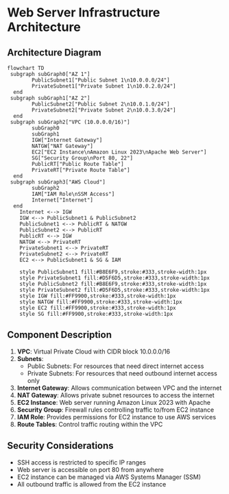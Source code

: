 # Web Server Infrastructure Architecture

## Architecture Diagram

```mermaid
flowchart TD
 subgraph subGraph0["AZ 1"]
        PublicSubnet1["Public Subnet 1\n10.0.0.0/24"]
        PrivateSubnet1["Private Subnet 1\n10.0.2.0/24"]
  end
 subgraph subGraph1["AZ 2"]
        PublicSubnet2["Public Subnet 2\n10.0.1.0/24"]
        PrivateSubnet2["Private Subnet 2\n10.0.3.0/24"]
  end
 subgraph subGraph2["VPC (10.0.0.0/16)"]
        subGraph0
        subGraph1
        IGW["Internet Gateway"]
        NATGW["NAT Gateway"]
        EC2["EC2 Instance\nAmazon Linux 2023\nApache Web Server"]
        SG["Security Group\nPort 80, 22"]
        PublicRT["Public Route Table"]
        PrivateRT["Private Route Table"]
  end
 subgraph subGraph3["AWS Cloud"]
        subGraph2
        IAM["IAM Role\nSSM Access"]
        Internet["Internet"]
  end
    Internet <--> IGW
    IGW <--> PublicSubnet1 & PublicSubnet2
    PublicSubnet1 <--> PublicRT & NATGW
    PublicSubnet2 <--> PublicRT
    PublicRT <--> IGW
    NATGW <--> PrivateRT
    PrivateSubnet1 <--> PrivateRT
    PrivateSubnet2 <--> PrivateRT
    EC2 <--> PublicSubnet1 & SG & IAM

    style PublicSubnet1 fill:#B8E6F9,stroke:#333,stroke-width:1px
    style PrivateSubnet1 fill:#D5F6D5,stroke:#333,stroke-width:1px
    style PublicSubnet2 fill:#B8E6F9,stroke:#333,stroke-width:1px
    style PrivateSubnet2 fill:#D5F6D5,stroke:#333,stroke-width:1px
    style IGW fill:#FF9900,stroke:#333,stroke-width:1px
    style NATGW fill:#FF9900,stroke:#333,stroke-width:1px
    style EC2 fill:#FF9900,stroke:#333,stroke-width:1px
    style SG fill:#FF9900,stroke:#333,stroke-width:1px
```

## Component Description

1. **VPC**: Virtual Private Cloud with CIDR block 10.0.0.0/16
2. **Subnets**:
   - Public Subnets: For resources that need direct internet access
   - Private Subnets: For resources that need outbound internet access only
3. **Internet Gateway**: Allows communication between VPC and the internet
4. **NAT Gateway**: Allows private subnet resources to access the internet
5. **EC2 Instance**: Web server running Amazon Linux 2023 with Apache
6. **Security Group**: Firewall rules controlling traffic to/from EC2 instance
7. **IAM Role**: Provides permissions for EC2 instance to use AWS services
8. **Route Tables**: Control traffic routing within the VPC

## Security Considerations

- SSH access is restricted to specific IP ranges
- Web server is accessible on port 80 from anywhere
- EC2 instance can be managed via AWS Systems Manager (SSM)
- All outbound traffic is allowed from the EC2 instance
